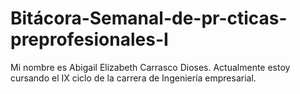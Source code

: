 # Bitácora-Semanal-de-pr-cticas-preprofesionales-I
Mi nombre es Abigail Elizabeth Carrasco Dioses. Actualmente estoy cursando el IX ciclo de la carrera de Ingeniería empresarial.

